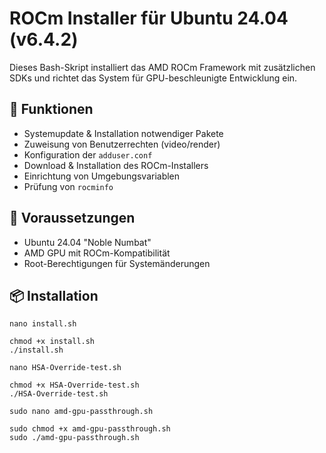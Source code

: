 # ROCm Installer für Ubuntu 24.04 (v6.4.2)

Dieses Bash-Skript installiert das AMD ROCm Framework mit zusätzlichen SDKs und richtet das System für GPU-beschleunigte Entwicklung ein.

## 🚀 Funktionen

- Systemupdate & Installation notwendiger Pakete
- Zuweisung von Benutzerrechten (video/render)
- Konfiguration der `adduser.conf`
- Download & Installation des ROCm-Installers
- Einrichtung von Umgebungsvariablen
- Prüfung von `rocminfo`

## 🧩 Voraussetzungen

- Ubuntu 24.04 "Noble Numbat"
- AMD GPU mit ROCm-Kompatibilität
- Root-Berechtigungen für Systemänderungen

## 📦 Installation

```
nano install.sh
```
```
chmod +x install.sh
./install.sh
```

```
nano HSA-Override-test.sh
```
```
chmod +x HSA-Override-test.sh
./HSA-Override-test.sh
```
```
sudo nano amd-gpu-passthrough.sh
```
```
sudo chmod +x amd-gpu-passthrough.sh
sudo ./amd-gpu-passthrough.sh
```
